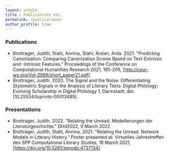 ```yaml
---
layout: single
title : Publications etc.
permalink: /publications/
author_profile: true
---
```


### Publications

- Brottrager, Judith; Stahl, Annina, Stahl; Arslan, Arda. 2021. "Predicting Canonization: Comparing Canonization Scores Based on Text-Extrinsic and -Intrinsic Features." Proceedings of the Conference on Computational Humanities Research 2021, 195-205, [http://ceur-ws.org/Vol-2989/short_paper21.pdf].
- Brottrager, Judith. 2020. The Signal and the Noise. Differentiating Stylometric Signals in the Analysis of Literary Texts. Digital Philology: Evolving Scholarship in Digital Philology 1, Darmstadt, doi: [10.25534/tuprints-00013485].


### Presentations

- Brottrager, Judith. 2022. "Relating the Unread: Modellierungen der Literaturgeschichte." DHd2022, 9 March 2022. 
- Brottrager, Judith; Stahl, Annina. 2021. "Relating the Unread. Network Models in Literary History." Poster presented at: Virtuelles Jahrestreffen des SPP Computational Literary Studies, 18 March 2021, [https://doi.org/10.5281/zenodo.4737134]